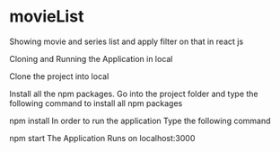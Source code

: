 # movieList
Showing movie and series list and apply filter on that in react js

Cloning and Running the Application in local

Clone the project into local

Install all the npm packages. Go into the project folder and type the following command to install all npm packages

npm install
In order to run the application Type the following command

npm start
The Application Runs on localhost:3000
